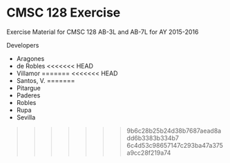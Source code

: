 # CMSC 128 Exercise

Exercise Material for CMSC 128 AB-3L and AB-7L for AY 2015-2016

Developers

* Aragones
* de Robles
<<<<<<< HEAD
* Villamor
=======
<<<<<<< HEAD
* Santos, V.
=======
* Pitargue
* Paderes
* Robles
* Rupa
* Sevilla
>>>>>>> 9b6c28b25b24d38b7687aead8add6b3383b334b7
>>>>>>> 6c4d53c98657147c293ba47a375a9cc28f219a74
